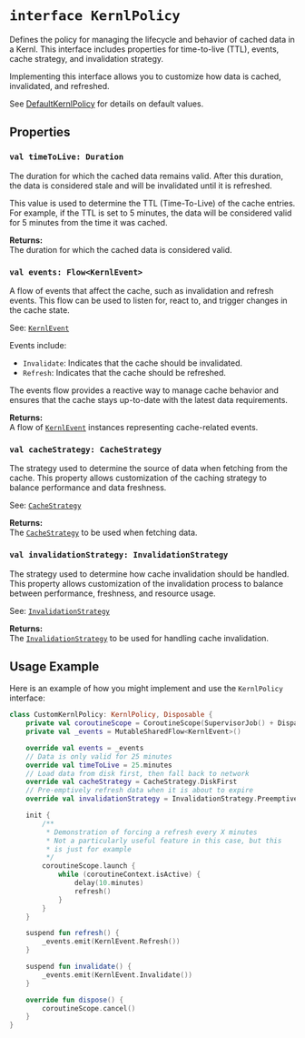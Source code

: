 # `interface KernlPolicy`

Defines the policy for managing the lifecycle and behavior of cached data in a Kernl. This interface includes properties for time-to-live (TTL), events, cache strategy, and invalidation strategy.

Implementing this interface allows you to customize how data is cached, invalidated, and refreshed.

See [DefaultKernlPolicy](DEFAULT_KERNL_POLICY.md) for details on default values.

## Properties

### `val timeToLive: Duration`
The duration for which the cached data remains valid. After this duration, the data is considered stale and will be invalidated until it is refreshed.

This value is used to determine the TTL (Time-To-Live) of the cache entries. For example, if the TTL is set to 5 minutes, the data will be considered valid for 5 minutes from the time it was cached.

**Returns:**  
The duration for which the cached data is considered valid.

### `val events: Flow<KernlEvent>`
A flow of events that affect the cache, such as invalidation and refresh events. This flow can be used to listen for, react to, and trigger changes in the cache state.

See: [`KernlEvent`](KERNL_EVENT.md)

Events include:
- `Invalidate`: Indicates that the cache should be invalidated.
- `Refresh`: Indicates that the cache should be refreshed.

The events flow provides a reactive way to manage cache behavior and ensures that the cache stays up-to-date with the latest data requirements.

**Returns:**  
A flow of [`KernlEvent`](KERNL_EVENT.md) instances representing cache-related events.

### `val cacheStrategy: CacheStrategy`
The strategy used to determine the source of data when fetching from the cache. This property allows customization of the caching strategy to balance performance and data freshness.

See: [`CacheStrategy`](CACHE_STRATEGY.md)

**Returns:**  
The [`CacheStrategy`](CACHE_STRATEGY.md) to be used when fetching data.

### `val invalidationStrategy: InvalidationStrategy`
The strategy used to determine how cache invalidation should be handled. This property allows customization of the invalidation process to balance between performance, freshness, and resource usage.

See: [`InvalidationStrategy`](INVALIDATION_STRATEGY.md)

**Returns:**  
The [`InvalidationStrategy`](INVALIDATION_STRATEGY.md) to be used for handling cache invalidation.

## Usage Example

Here is an example of how you might implement and use the `KernlPolicy` interface:

```kotlin
class CustomKernlPolicy: KernlPolicy, Disposable {
    private val coroutineScope = CoroutineScope(SupervisorJob() + Dispatchers.IO)
    private val _events = MutableSharedFlow<KernlEvent>()

    override val events = _events
    // Data is only valid for 25 minutes
    override val timeToLive = 25.minutes
    // Load data from disk first, then fall back to network
    override val cacheStrategy = CacheStrategy.DiskFirst
    // Pre-emptively refresh data when it is about to expire
    override val invalidationStrategy = InvalidationStrategy.Preemptive(leadTime = 30.seconds, retries = 3)

    init {
        /**
         * Demonstration of forcing a refresh every X minutes
         * Not a particularly useful feature in this case, but this
         * is just for example
         */
        coroutineScope.launch {
            while (coroutineContext.isActive) {
                delay(10.minutes)
                refresh()
            }
        }
    }

    suspend fun refresh() {
        _events.emit(KernlEvent.Refresh())
    }

    suspend fun invalidate() {
        _events.emit(KernlEvent.Invalidate())
    }

    override fun dispose() {
        coroutineScope.cancel()
    }
}
```